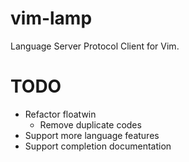 # vim-lamp
Language Server Protocol Client for Vim.

# TODO
- Refactor floatwin
    - Remove duplicate codes
- Support more language features
- Support completion documentation

